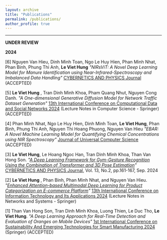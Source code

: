 ```yaml
---
layout: archive
title: "Publications"
permalink: /publications/
author_profile: true
---
```


---------------------------------------------------------------

**UNDER REVIEW**  




**2024**  

[6] Nguyen Van Hieu, Dinh Minh Toan, Ngo Le Huy Hien, Phan Minh Nhat, Phan Binh, Phung Thi Anh, **Le Viet Hung** *"NIRsViT: A Novel Deep Learning Model for Manure Identification using Near-Infrared-Spectroscopy and Imbalanced Data Handling"* [CYBERNETICS AND PHYSICS Journal](http://cap.physcon.ru/) (ACCEPTED)

[5] **Le Viet Hung** , Tran Dinh Minh Khoa, Pham Quang Nhut, Nguyen Cong Danh. *"A One-dimensional Generative Diffusion Model for Network Traffic Dataset Generation"* [13th International Conference on Computational Data and Social Networks 2024](https://csonet-conf.github.io/csonet24/index.html) (Lecture Notes in Computer Science - Springer) (ACCEPTED) 

[4] Phan Minh Nhat, Ngo Le Huy Hien, Dinh Minh Toan, **Le Viet Hung**, Phan Binh, Phung Thi Anh, Nguyen Thi Hoang Phuong, Nguyen Van Hieu *"EBAR: A Novel Machine Learning Model for Quantifying Chemical Concentrations using NIR Spectroscopy"* [Journal of Universal Computer Science](https://lib.jucs.org/) (ACCEPTED)

[3] **Le Viet Hung**, Le Hoang Ngoc Han, Tran Dinh Minh Khoa, Than Van Hong Son. *"[A Deep Learning Framework for Gym-Gesture Recognition Using the Combination of Transformer and 3D Pose Estimation](https://doi.org/10.35470/2226-4116-2024-13-2-161-167)"* [CYBERNETICS AND PHYSICS Journal](http://cap.physcon.ru/), Vol. 13, No.2, pp.161-167, Sep. 2024

[2] **Le Viet Hung** , Phan Binh, Phan Minh Nhat, and Nguyen Van Hieu. *"[Enhanced Attention-based Multimodal Deep Learning for Product Categorization on E-commerce Platform](https://doi.org/10.1007/978-3-031-74127-2_8)"* [13th International Conference on Information Technology and Its Applications 2024](https://cita.vku.udn.vn/) (Lecture Notes in Networks and Systems - Springer) 

[1] Than Van Hong Son, Tran Dinh Minh Khoa, Luong Thien, Le Duc Tho, **Le Viet Hung**. *"A Deep Learning Approach for Real-Time Detection and Evaluation of Oranges on Mobile Devices"* [1st International Conference on Sustainability And Emerging Technologies for Smart Manufacturing 2024](https://setsm.org/) (Springer) (ACCEPTED) 